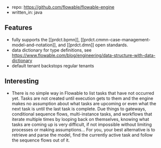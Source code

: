 
- repo: https://github.com/flowable/flowable-engine
- written_in: java

## Features

- fully supports the [[prdct.bpmn]], [[prdct.cmmn-case-management-model-and-notation]], and [[prdct.dmn]] open standards.
- data dictionary for type definitions, see https://www.flowable.com/blog/engineering/data-structure-with-data-dictionary
- default tenant backstops regular tenants

## Interesting

- There is no simple way in Flowable to list tasks that have not occurred yet. Tasks are not created until execution gets to them and the engine makes no assumption about what tasks are upcoming or even what the next task is until the last task is complete. Due things to gateways, conditional sequence flows, multi-instance tasks, and workflows that iterate multiple times by looping back on themselves, knowing what tasks are coming up is very difficult, if not impossible without limiting processes or making assumptions... For you, your best alternative is to retrieve and parse the model, find the currently active task and follow the sequence flows out of it.